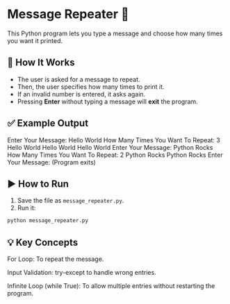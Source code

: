 # Message Repeater 🔁

This Python program lets you type a message and choose how many times you want it printed.

## 🚀 How It Works

- The user is asked for a message to repeat.
- Then, the user specifies how many times to print it.
- If an invalid number is entered, it asks again.
- Pressing **Enter** without typing a message will **exit** the program.

## ✅ Example Output

Enter Your Message: Hello World How Many Times You Want To Repeat: 3 Hello World Hello World Hello World Enter Your Message: Python Rocks How Many Times You Want To Repeat: 2 Python Rocks Python Rocks Enter Your Message: (Program exits)


## ▶️ How to Run

1. Save the file as `message_repeater.py`.
2. Run it:

```bash
python message_repeater.py
```
## 💡 Key Concepts
For Loop: To repeat the message.

Input Validation: try-except to handle wrong entries.

Infinite Loop (while True): To allow multiple entries without restarting the program.

